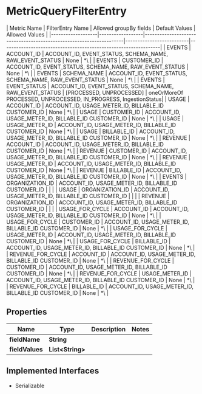 

# MetricQueryFilterEntry

 | Metric Name       | FilterEntry Name |    Allowed groupBy fields                                           |      Default Values      |                 Allowed Values                                  | |-------------------|------------------|---------------------------------------------------------------------|--------------------------|-----------------------------------------------------------------| | EVENTS            | ACCOUNT_ID       | ACCOUNT_ID, EVENT_STATUS, SCHEMA_NAME, RAW_EVENT_STATUS             | None                     | *\\<one or more valid account IDs>                               | | EVENTS            | CUSTOMER_ID      | ACCOUNT_ID, EVENT_STATUS, SCHEMA_NAME, RAW_EVENT_STATUS             | None                     | *\\<one or more valid customer IDs>                              | | EVENTS            | SCHEMA_NAME      | ACCOUNT_ID, EVENT_STATUS, SCHEMA_NAME, RAW_EVENT_STATUS             | None                     | *\\<at most one valid schema names>                              | | EVENTS            | EVENT_STATUS     | ACCOUNT_ID, EVENT_STATUS, SCHEMA_NAME, RAW_EVENT_STATUS             | [PROCESSED, UNPROCESSED] | oneOrMoreOf PROCESSED, UNPROCESSED, IN_PROGRESS, IngestionStatus|       | USAGE             | ACCOUNT_ID       | ACCOUNT_ID, USAGE_METER_ID, BILLABLE_ID CUSTOMER_ID                 | None                     | *\\<one or more valid account IDs>                               | | USAGE             | CUSTOMER_ID      | ACCOUNT_ID, USAGE_METER_ID, BILLABLE_ID CUSTOMER_ID                 | None                     | *\\<one or more valid customer IDs>                              | | USAGE             | USAGE_METER_ID   | ACCOUNT_ID, USAGE_METER_ID, BILLABLE_ID CUSTOMER_ID                 | None                     | *\\<one or more valid usage meter name>                          | | USAGE             | BILLABLE_ID      | ACCOUNT_ID, USAGE_METER_ID, BILLABLE_ID CUSTOMER_ID                 | None                     | *\\<one or more valid usage meter name>                          | | REVENUE           | ACCOUNT_ID       | ACCOUNT_ID, USAGE_METER_ID, BILLABLE_ID CUSTOMER_ID                 | None                     | *\\<one or more valid account IDs>                               | | REVENUE           | CUSTOMER_ID      | ACCOUNT_ID, USAGE_METER_ID, BILLABLE_ID CUSTOMER_ID                 | None                     | *\\<one or more valid customer IDs>                              | | REVENUE           | USAGE_METER_ID   | ACCOUNT_ID, USAGE_METER_ID, BILLABLE_ID CUSTOMER_ID                 | None                     | *\\<one or more valid usage meter name>                          | | REVENUE           | BILLABLE_ID      | ACCOUNT_ID, USAGE_METER_ID, BILLABLE_ID CUSTOMER_ID                 | None                     | *\\<one or more valid usage meter name>                          | | EVENTS            | ORGANIZATION_ID  | ACCOUNT_ID, USAGE_METER_ID, BILLABLE_ID CUSTOMER_ID                 | <From auth token>        |                                                                 | | USAGE             | ORGANIZATION_ID  | ACCOUNT_ID, USAGE_METER_ID, BILLABLE_ID CUSTOMER_ID                 | <From auth token>        |                                                                 | | REVENUE           | ORGANIZATION_ID  | ACCOUNT_ID, USAGE_METER_ID, BILLABLE_ID CUSTOMER_ID                 | <From auth token>        |                                                                 | | USAGE_FOR_CYCLE   | ACCOUNT_ID       | ACCOUNT_ID, USAGE_METER_ID, BILLABLE_ID CUSTOMER_ID                 | None                     | *\\<one or more valid account IDs>                               | | USAGE_FOR_CYCLE   | CUSTOMER_ID      | ACCOUNT_ID, USAGE_METER_ID, BILLABLE_ID CUSTOMER_ID                 | None                     | *\\<one or more valid customer IDs>                              | | USAGE_FOR_CYCLE   | USAGE_METER_ID   | ACCOUNT_ID, USAGE_METER_ID, BILLABLE_ID CUSTOMER_ID                 | None                     | *\\<one or more valid usage meter name>                          | | USAGE_FOR_CYCLE   | BILLABLE_ID      | ACCOUNT_ID, USAGE_METER_ID, BILLABLE_ID CUSTOMER_ID                 | None                     | *\\<one or more valid usage meter name>                          | | REVENUE_FOR_CYCLE | ACCOUNT_ID       | ACCOUNT_ID, USAGE_METER_ID, BILLABLE_ID CUSTOMER_ID                 | None                     | *\\<one or more valid account IDs>                               | | REVENUE_FOR_CYCLE | CUSTOMER_ID      | ACCOUNT_ID, USAGE_METER_ID, BILLABLE_ID CUSTOMER_ID                 | None                     | *\\<one or more valid customer IDs>                              | | REVENUE_FOR_CYCLE | USAGE_METER_ID   | ACCOUNT_ID, USAGE_METER_ID, BILLABLE_ID CUSTOMER_ID                 | None                     | *\\<one or more valid usage meter name>                          | | REVENUE_FOR_CYCLE | BILLABLE_ID      | ACCOUNT_ID, USAGE_METER_ID, BILLABLE_ID CUSTOMER_ID                 | None                     | *\\<one or more valid usage meter name>                          | 

## Properties

| Name | Type | Description | Notes |
|------------ | ------------- | ------------- | -------------|
|**fieldName** | **String** |  |  |
|**fieldValues** | **List&lt;String&gt;** |  |  |


## Implemented Interfaces

* Serializable


